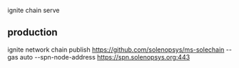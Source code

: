 ignite chain serve 


## production

ignite network chain publish https://github.com/solenopsys/ms-solechain  --gas auto --spn-node-address  https://spn.solenopsys.org:443
